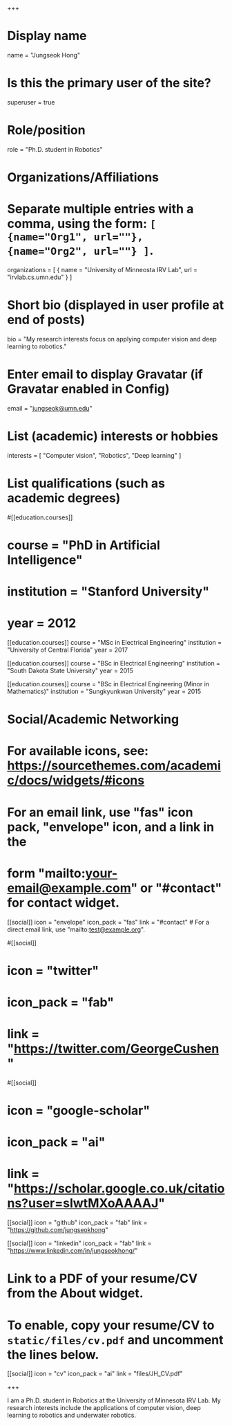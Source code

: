 +++
# Display name
name = "Jungseok Hong"

# Is this the primary user of the site?
superuser = true

# Role/position
role = "Ph.D. student in Robotics"

# Organizations/Affiliations
#   Separate multiple entries with a comma, using the form: `[ {name="Org1", url=""}, {name="Org2", url=""} ]`.
organizations = [ { name = "University of Minneosta IRV Lab", url = "irvlab.cs.umn.edu" } ]

# Short bio (displayed in user profile at end of posts)
bio = "My research interests focus on applying computer vision and deep learning to robotics."

# Enter email to display Gravatar (if Gravatar enabled in Config)
email = "jungseok@umn.edu"

# List (academic) interests or hobbies
interests = [
  "Computer vision",
  "Robotics",
  "Deep learning"
]

# List qualifications (such as academic degrees)
#[[education.courses]]
#  course = "PhD in Artificial Intelligence"
#  institution = "Stanford University"
#  year = 2012

[[education.courses]]
  course = "MSc in Electrical Engineering"
  institution = "University of Central Florida"
  year = 2017

[[education.courses]]
  course = "BSc in Electrical Engineering"
  institution = "South Dakota State University"
  year = 2015

[[education.courses]]
  course = "BSc in Electrical Engineering (Minor in Mathematics)"
  institution = "Sungkyunkwan University"
  year = 2015

# Social/Academic Networking
# For available icons, see: https://sourcethemes.com/academic/docs/widgets/#icons
#   For an email link, use "fas" icon pack, "envelope" icon, and a link in the
#   form "mailto:your-email@example.com" or "#contact" for contact widget.

[[social]]
  icon = "envelope"
  icon_pack = "fas"
  link = "#contact"  # For a direct email link, use "mailto:test@example.org".

#[[social]]
#  icon = "twitter"
#  icon_pack = "fab"
#  link = "https://twitter.com/GeorgeCushen"

#[[social]]
#  icon = "google-scholar"
#  icon_pack = "ai"
#  link = "https://scholar.google.co.uk/citations?user=sIwtMXoAAAAJ"

[[social]]
  icon = "github"
  icon_pack = "fab"
  link = "https://github.com/jungseokhong"

[[social]]
  icon = "linkedin"
  icon_pack = "fab"
  link = "https://www.linkedin.com/in/jungseokhong/"

# Link to a PDF of your resume/CV from the About widget.
# To enable, copy your resume/CV to `static/files/cv.pdf` and uncomment the lines below.
[[social]]
  icon = "cv"
  icon_pack = "ai"
  link = "files/JH_CV.pdf"

+++

I am a Ph.D. student in Robotics at the University of Minnesota IRV Lab. My research interests include the applications of computer vision, deep learning to robotics and underwater robotics. 

